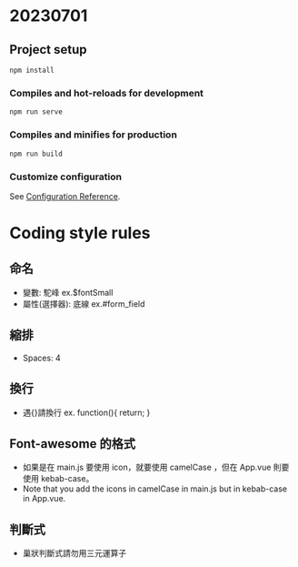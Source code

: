 # 20230701

## Project setup
```
npm install
```

### Compiles and hot-reloads for development
```
npm run serve
```

### Compiles and minifies for production
```
npm run build
```

### Customize configuration
See [Configuration Reference](https://cli.vuejs.org/config/).

# Coding style rules

## 命名
* 變數: 駝峰 ex.$fontSmall
* 屬性(選擇器): 底線 ex.#form_field

## 縮排
* Spaces: 4

## 換行
* 遇{}請換行 ex.
    function(){
        return;
    }

## Font-awesome 的格式
* 如果是在 main.js 要使用 icon，就要使用 camelCase ，但在 App.vue 則要使用 kebab-case。
* Note that you add the icons in camelCase in main.js but in kebab-case in App.vue.

## 判斷式
* 巢狀判斷式請勿用三元運算子